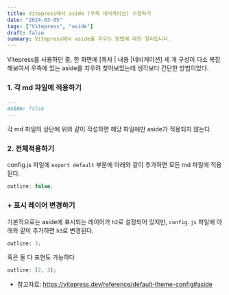 ```yaml
---
title: Vitepress에서 aside (우측 네비게이션) 수정하기
date: "2024-03-05"
tags: ["Vitepress", "aside"]
draft: false
summary: Vitepress에서 aside를 지우는 방법에 대한 정리입니다.
---
```


Vitepress를 사용하던 중, 한 화면에 [목차 | 내용 |네비게이션] 세 개 구성이 다소 복잡해보여서 우측에 있는 aside를 지우려 찾아보았는데 생각보다 간단한 방법이었다.

### 1. 각 md 파일에 적용하기

```md
---
aside: false
---
```

각 md 파일의 상단에 위와 같이 작성하면 해당 파일에만 aside가 적용되지 않는다.

### 2. 전체적용하기

config.js 파일에 `export default` 부분에 아래와 같이 추가하면 모든 md 파일에 적용된다.

```js
outline: false;
```

### + 표시 레이어 변경하기

기본적으로는 aside에 표시되는 레이어가 `h2`로 설정되어 있지만, `config.js` 파일에 아래와 같이 추가하면 `h3`로 변경된다.

```js
outline: 3;
```

혹은 둘 다 표현도 가능하다

```js
outline: [2, 3];
```

- 참고자료: https://vitepress.dev/reference/default-theme-config#aside
